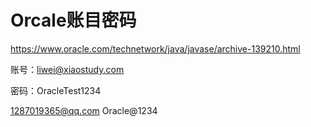Orcale账目密码
===

<https://www.oracle.com/technetwork/java/javase/archive-139210.html>

账号：liwei@xiaostudy.com

密码：OracleTest1234

1287019365@qq.com
Oracle@1234
